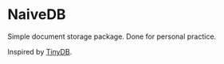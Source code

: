 # NaiveDB

Simple document storage package. Done for personal practice.

Inspired by [TinyDB](https://github.com/msiemens/tinydb).